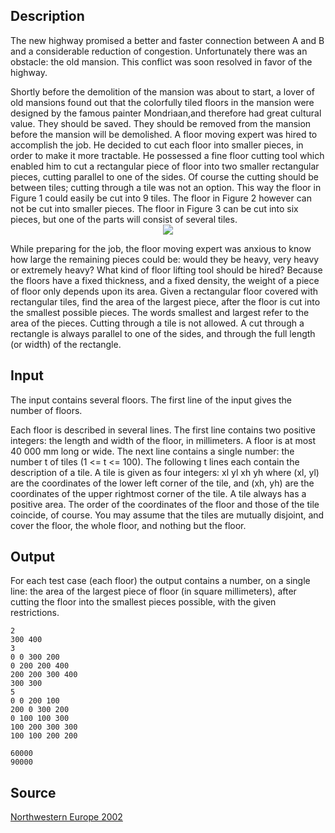 <h2>Description</h2><p>The new highway promised a better and faster connection between A and B and a considerable reduction of congestion. Unfortunately there was an obstacle: the old mansion. This conflict was soon resolved in favor of the highway.
</p>Shortly before the demolition of the mansion was about to start, a lover of old mansions found out that the colorfully tiled floors in the mansion were designed by the famous painter Mondriaan,and therefore had great cultural value. They should be saved. They should be removed from the mansion before the mansion will be demolished.
A floor moving expert was hired to accomplish the job. He decided to cut each floor into smaller pieces, in order to make it more tractable. He possessed a fine floor cutting tool which enabled him to cut a rectangular piece of floor into two smaller rectangular pieces, cutting parallel to one of the sides. Of course the cutting should be between tiles; cutting through a tile was not an option. This way the floor in Figure 1 could easily be cut into 9 tiles. The floor in Figure 2 however can not be cut into smaller pieces. The floor in Figure 3 can be cut into six pieces, but one of the parts will consist of several tiles.
<center><img src="images/1255_1.jpg"></center><p>
</p>While preparing for the job, the floor moving expert was anxious to know how large the remaining pieces could be: would they be heavy, very heavy or extremely heavy? What kind of floor lifting tool should be hired? Because the floors have a fixed thickness, and a fixed density, the weight of a piece of floor only depends upon its area.
Given a rectangular floor covered with rectangular tiles, find the area of the largest piece, after the floor is cut into the smallest possible pieces. The words smallest and largest refer to the area of the pieces. Cutting through a tile is not allowed. A cut through a rectangle is always parallel to one of the sides, and through the full length (or width) of the rectangle.
<h2>Input</h2><p>The input contains several floors. The first line of the input gives the number of floors.
</p>Each floor is described in several lines. The first line contains two positive integers: the length and width of the floor, in millimeters. A floor is at most 40 000 mm long or wide. The next line contains a single number: the number t of tiles (1 &lt;= t &lt;= 100). The following t lines each contain the description of a tile. A tile is given as four integers:
xl yl xh yh
where (xl, yl) are the coordinates of the lower left corner of the tile, and (xh, yh) are the coordinates of the upper rightmost corner of the tile. A tile always has a positive area. The order of the coordinates of the floor and those of the tile coincide, of course.
You may assume that the tiles are mutually disjoint, and cover the floor, the whole floor, and nothing but the floor.
<h2>Output</h2><p>For each test case (each floor) the output contains a number, on a single line: the area of the largest piece of floor (in square millimeters), after cutting the floor into the smallest pieces possible, with the given restrictions.
</p><pre><code class="language-input1">2
300 400
3
0 0 300 200
0 200 200 400
200 200 300 400
300 300
5
0 0 200 100
200 0 300 200
0 100 100 300
100 200 300 300
100 100 200 200</code></pre><pre><code class="language-output1">60000
90000</code></pre><h2>Source</h2><a href="searchproblem?field=source&amp;key=Northwestern+Europe+2002">Northwestern Europe 2002</a>